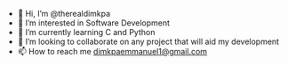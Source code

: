 - 👋 Hi, I’m @therealdimkpa
- 👀 I’m interested in Software Development
- 🌱 I’m currently learning C and Python
- 💞️ I’m looking to collaborate on any project that will aid my development
- 📫 How to reach me dimkpaemmanuel1@gmail.com 

<!---
therealdimkpa/therealdimkpa is a ✨ special ✨ repository because its `README.md` (this file) appears on your GitHub profile.
You can click the Preview link to take a look at your changes.
--->
